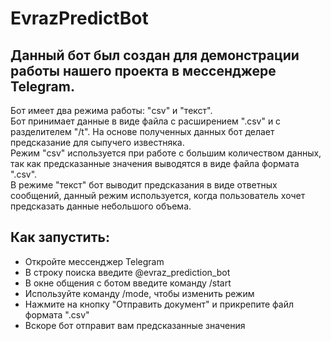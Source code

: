 # EvrazPredictBot

## Данный бот был создан для демонстрации работы нашего проекта в мессенджере Telegram.
Бот имеет два режима работы: "csv" и "текст".  
Бот принимает  данные в виде файла с расширением ".csv" и с разделителем "/t". На основе полученных данных бот делает предсказание для сыпучего известняка.  
Режим "csv" используется при работе с большим количеством данных, так как предсказанные значения выводятся в виде файла формата ".csv".  
В режиме "текст" бот выводит предсказания в виде ответных сообщений, данный режим используется, когда пользователь хочет предсказать данные небольшого объема.
## Как запустить:
* Откройте мессенджер Telegram
* В строку поиска введите @evraz_prediction_bot
* В окне общения с ботом введите команду /start
* Используйте команду /mode, чтобы изменить режим
* Нажмите на кнопку "Отправить документ" и прикрепите файл формата ".csv"
* Вскоре бот отправит вам предсказанные значения
